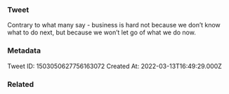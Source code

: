 ### Tweet
Contrary to what many say - business is hard not because we don’t know what to do next, but because we won’t let go of what we do now.

### Metadata
Tweet ID: 1503050627756163072
Created At: 2022-03-13T16:49:29.000Z

### Related

